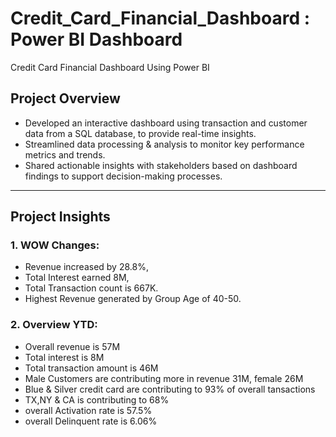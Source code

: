 # Credit_Card_Financial_Dashboard : Power BI Dashboard

Credit Card Financial Dashboard Using Power BI

## Project Overview

- Developed an interactive dashboard using transaction and customer data from a SQL database, to provide real-time insights.
- Streamlined data processing & analysis to monitor key performance metrics and trends.
- Shared actionable insights with stakeholders based on dashboard findings to support decision-making processes.

---

## Project Insights 

### 1. WOW Changes:
   - Revenue increased by 28.8%,
   - Total Interest earned 8M,
   - Total Transaction count is 667K.
   - Highest Revenue generated by Group Age of 40-50.

### 2. Overview YTD:
  - Overall revenue is 57M
  - Total interest is 8M
  - Total transaction amount is 46M
  - Male Customers are contributing more in revenue 31M, female 26M
  - Blue & Silver credit card are contributing to 93% of overall tansactions
  - TX,NY & CA is contributing to 68%
  - overall Activation rate is 57.5%
  - overall Delinquent rate is 6.06%
